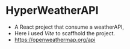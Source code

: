 # HyperWeatherAPI
- A React project that consume a weatherAPI,
- Here i used _Vite_ to scaffhold the project.
- https://openweathermap.org/api
